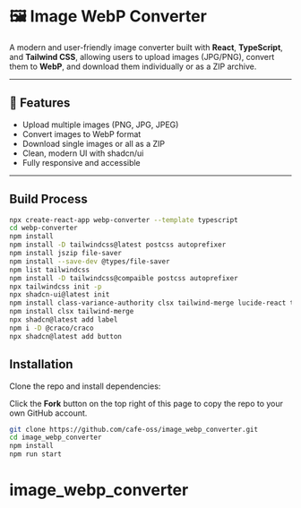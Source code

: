 # 🖼️ Image WebP Converter

A modern and user-friendly image converter built with **React**, **TypeScript**, and **Tailwind CSS**, allowing users to upload images (JPG/PNG), convert them to **WebP**, and download them individually or as a ZIP archive.

---

## 🚀 Features

- Upload multiple images (PNG, JPG, JPEG)
- Convert images to WebP format
- Download single images or all as a ZIP
- Clean, modern UI with shadcn/ui
- Fully responsive and accessible

---

## Build Process

```bash
npx create-react-app webp-converter --template typescript
cd webp-converter
npm install
npm install -D tailwindcss@latest postcss autoprefixer
npm install jszip file-saver
npm install --save-dev @types/file-saver
npm list tailwindcss
npm install -D tailwindcss@compaible postcss autoprefixer
npx tailwindcss init -p
npx shadcn-ui@latest init
npm install class-variance-authority clsx tailwind-merge lucide-react tw-animate-css
npm install clsx tailwind-merge
npx shadcn@latest add label
npm i -D @craco/craco
npx shadcn@latest add button
```

## Installation

Clone the repo and install dependencies:

Click the **Fork** button on the top right of this page to copy the repo to your own GitHub account.

```bash
git clone https://github.com/cafe-oss/image_webp_converter.git
cd image_webp_converter
npm install
npm run start
```

# image_webp_converter
